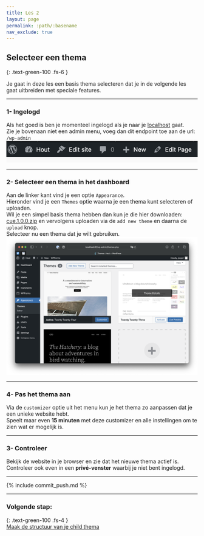 ```yaml
---
title: Les 2
layout: page
permalink: :path/:basename
nav_exclude: true
---
```


## Selecteer een thema
{: .text-green-100 .fs-6 }

Je gaat in deze les een basis thema selecteren dat je in de volgende les gaat uitbreiden met speciale features.  

---
### 1- Ingelogd
Als het goed is ben je momenteel ingelogd als je naar je [localhost](http://localhost) gaat.  
Zie je bovenaan niet een admin menu, voeg dan dit endpoint toe aan de url: `/wp-admin`
![adminbar.png](images%2Fadminbar.png)

---
### 2- Selecteer een thema in het dashboard
Aan de linker kant vind je een optie `Appearance`.  
Hieronder vind je een `Themes` optie waarna je een thema kunt selecteren of uploaden.   
Wil je een simpel basis thema hebben dan kun je die hier downloaden: [cue.1.0.0.zip](cue.1.0.0.zip) en vervolgens uploaden via de `add new theme` en daarna de `upload` knop.  
Selecteer nu een thema dat je wilt gebruiken.
![themes.png](images%2Fthemes.png)

---
### 4- Pas het thema aan
Via de `customizer` optie uit het menu kun je het thema zo aanpassen dat je een unieke website hebt.  
Speelt maar even **15 minuten** met deze customizer en alle instellingen om te zien wat er mogelijk is.  

---
### 3- Controleer
Bekijk de website in je browser en zie dat het nieuwe thema actief is.  
Controleer ook even in een **privé-venster** waarbij je niet bent ingelogd.

---

{% include commit_push.md %}

---
### Volgende stap:
{: .text-green-100 .fs-4 }  
[Maak de structuur van je child thema](structure)

